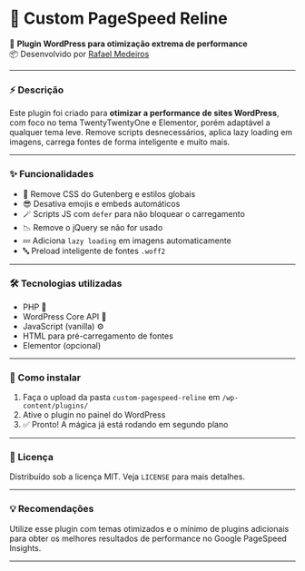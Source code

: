# 🚀 Custom PageSpeed Reline

🔧 **Plugin WordPress para otimização extrema de performance**  
📦 Desenvolvido por [Rafael Medeiros](https://github.com/rafacrt)

---

### ⚡ Descrição
Este plugin foi criado para **otimizar a performance de sites WordPress**, com foco no tema TwentyTwentyOne e Elementor, porém adaptável a qualquer tema leve. Remove scripts desnecessários, aplica lazy loading em imagens, carrega fontes de forma inteligente e muito mais.

---

### ✨ Funcionalidades
- 🚫 Remove CSS do Gutenberg e estilos globais
- 😎 Desativa emojis e embeds automáticos
- 🪄 Scripts JS com `defer` para não bloquear o carregamento
- 📉 Remove o jQuery se não for usado
- 💤 Adiciona `lazy loading` em imagens automaticamente
- 🔤 Preload inteligente de fontes `.woff2`

---

### 🛠️ Tecnologias utilizadas
- PHP 🐘
- WordPress Core API 🧩
- JavaScript (vanilla) ⚙️
- HTML para pré-carregamento de fontes
- Elementor (opcional)

---

### 🚀 Como instalar
1. Faça o upload da pasta `custom-pagespeed-reline` em `/wp-content/plugins/`
2. Ative o plugin no painel do WordPress
3. ✅ Pronto! A mágica já está rodando em segundo plano

---

### 📜 Licença
Distribuído sob a licença MIT. Veja `LICENSE` para mais detalhes.

---

### 💡 Recomendações
Utilize esse plugin com temas otimizados e o mínimo de plugins adicionais para obter os melhores resultados de performance no Google PageSpeed Insights.

---
